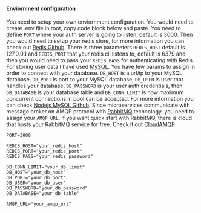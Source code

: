 #### Enviornment configuration
You need to setup your own enviornment configuration. You would need to create .env file in root, copy code block below and paste.
You need to define ```PORT``` where your auth server is going to listen, default is 3000. Then you would need to setup your redis store, for more information you can check out [Redis Github](https://github.com/redis/redis). There is three parameters ```REDIS_HOST``` default is 127.0.0.1 and ```REDIS_PORT``` that your redis cli listens to, default is 6379 and then you would need to pass your ```REDIS_PASS``` for authenticating with Redis. For storing user data I have used [MySQL](www.mysql.com). You have few params to assign in order to connect with your database. ```DB_HOST``` is a url/ip to your MySQL database, ```DB_PORT``` is port to your MySQL database, ```DB_USER``` is user that handles your database, ```DB_PASSWORD``` is your user auth credentials, then ```DB_DATABASE``` is your database table and ```DB_CONN_LIMIT``` is how maximum concurrent connections in pool can be accepted. For more information you can check [Nodejs MySQL Github](https://github.com/mysqljs/mysql). Since microservices communicate with message broker on AMQP protocol with [RabbitMQ](https://www.rabbitmq.com/) technology, you need to assign your ```AMQP_URL```. If you want quick start with RabbitMQ, there is cloud that hosts your RabbitMQ service for free. Check it out [CloudAMQP](https://www.cloudamqp.com/)

```
PORT=3000

REDIS_HOST="your_redis_host"
REDIS_PORT="your_redis_port"
REDIS_PASS="your_redis_password"

DB_CONN_LIMIT="your_db_limit"
DB_HOST="your_db_host"
DB_PORT="your_db_port"
DB_USER="your_db_user"
DB_PASSWORD="your_db_password"
DB_DATABASE="your_db_table"

AMQP_URL="your_amqp_url"
```
